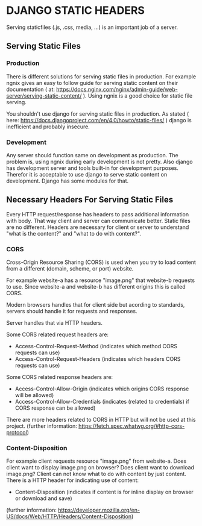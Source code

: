 # DJANGO STATIC HEADERS

Serving staticfiles (.js, .css, media, ...) is an important job of a server. 

## Serving Static Files

### Production
There is different solutions for serving static files in production. For example ngnix gives an easy to follow guide for serving static content on their documentation ( at: https://docs.nginx.com/nginx/admin-guide/web-server/serving-static-content/ ). Using ngnix is a good choice for static file serving. 

You shouldn't use django for serving static files in production. As stated ( here:  https://docs.djangoproject.com/en/4.0/howto/static-files/ ) django is inefficient and probably insecure. 

### Development
Any server should function same on development as production. The problem is, using ngnix during early development is not pretty. Also django has development server and tools built-in for development purposes. Therefor it is acceptable to use django to serve static content on development. Django has some modules for that.


## Necessary Headers For Serving Static Files

Every HTTP request/response has headers to pass additional information with body. That way client and server can communicate better. Static files are no different. Headers are necessary for client or server to understand "what is the content?" and "what to do with content?".

### CORS 

Cross-Origin Resource Sharing (CORS) is used when you try to load content from a different (domain, scheme, or port) website. 

For example website-a has a resource "image.png" that website-b requests to use. Since website-a and website-b has different origins this is called CORS.

Modern browsers handles that for client side but acording to standards, servers should handle it for requests and responses.

Server handles that via HTTP headers. 

Some CORS related request headers are:
- Access-Control-Request-Method (indicates which method CORS requests can use)
- Access-Control-Request-Headers (indicates which headers CORS requests can use)

Some CORS related response headers are:
- Access-Control-Allow-Origin (indicates which origins CORS response will be allowed)
- Access-Control-Allow-Credentials (indicates (related to credentials) if CORS response can be allowed)

There are more headers related to CORS in HTTP but will not be used at this project. (further information: https://fetch.spec.whatwg.org/#http-cors-protocol) 


### Content-Disposition 

For example client requests resource "image.png" from website-a. Does client want to display image.png on browser? Does client want to download image.png? Client can not know what to do with content by just content. There is a HTTP header for indicating use of content: 
- Content-Disposition (indicates if content is for inline display on browser or download and save) 

(further information: https://developer.mozilla.org/en-US/docs/Web/HTTP/Headers/Content-Disposition)






